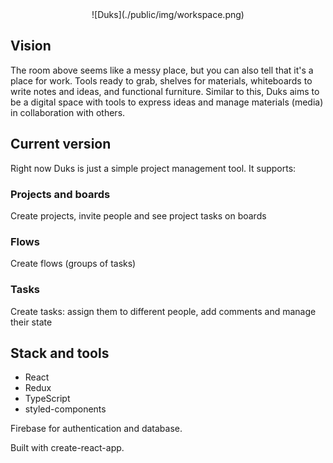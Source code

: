 <div align="center">
  ![Duks](./public/img/workspace.png)
</div>

## Vision

The room above seems like a messy place, but you can also tell that it's a place for work. Tools ready to grab, shelves for materials, whiteboards to write notes and ideas, and functional furniture. Similar to this, Duks aims to be a digital space with tools to express ideas and manage materials (media) in collaboration with others.


## Current version
Right now Duks is just a simple project management tool. It supports:

### Projects and boards

Create projects, invite people and see project tasks on boards

### Flows

Create flows (groups of tasks)

### Tasks

Create tasks: assign them to different people, add comments and manage their state


## Stack and tools

- React
- Redux
- TypeScript
- styled-components

Firebase for authentication and database.

Built with create-react-app.